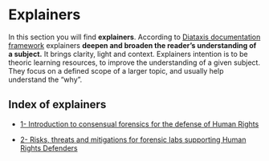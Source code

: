 # Explainers 

In this section you will find **explainers**. According to [Diataxis documentation framework](https://diataxis.fr) explainers **deepen and broaden the reader’s understanding of a subject.** It brings clarity, light and context. Explainers intention is to be theoric learning resources, to improve the understanding of a given subject. They focus on a defined scope of a larger topic, and usually help understand the “why”. 

## Index of explainers

* [1- Introduction to consensual forensics for the defense of Human Rights](01-explainer-introduction-digital-forensics/01-explainer-introduction-digital-forensics/)

* [2- Risks, threats and mitigations for forensic labs supporting Human Rights Defenders](02-explainer-risks-threats/02-explainer-risks-threats/)

